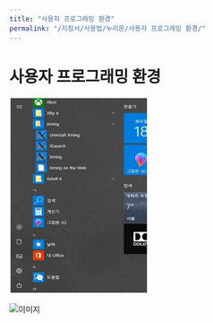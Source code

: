 ```yaml
---
title: "사용자 프로그래밍 환경"
permalink: "/지침서/사용법/누리온/사용자 프로그래밍 환경/"
---
```


# 사용자 프로그래밍 환경

![이미지](figure-1.png)

![이미지](46cGZjtaR1zSlum.png)
